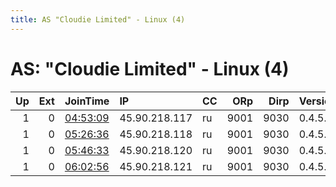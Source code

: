 ```yaml
---
title: AS "Cloudie Limited" - Linux (4)
---
```


# AS: "Cloudie Limited" - Linux (4)

|   Up |   Ext | JoinTime                                                                                            | IP            | CC   |   ORp |   Dirp | Version   | Contact   | Nickname   |   eFamMembers |
|-----:|------:|:----------------------------------------------------------------------------------------------------|:--------------|:-----|------:|-------:|:----------|:----------|:-----------|--------------:|
|    1 |     0 | [04:53:09](https://metrics.torproject.org/rs.html#details/8BD140600450721F4D0B5D95E66A89847CB7F1E5) | 45.90.218.117 | ru   |  9001 |   9030 | 0.4.5.6   | host      | RuTorVPS2  |             1 |
|    1 |     0 | [05:26:36](https://metrics.torproject.org/rs.html#details/DFBF3875D7E5533E4B2FFECA27D07F1A2666CF8A) | 45.90.218.118 | ru   |  9001 |   9030 | 0.4.5.6   | host      | RuTorVPS3  |             1 |
|    1 |     0 | [05:46:33](https://metrics.torproject.org/rs.html#details/EB2D966066F32B19E1C84668CFE3FC3C2470B596) | 45.90.218.120 | ru   |  9001 |   9030 | 0.4.5.6   | host      | RuTorVPS4  |             1 |
|    1 |     0 | [06:02:56](https://metrics.torproject.org/rs.html#details/13AEA94B6C9798B6D8AAEB07478226B4492305DF) | 45.90.218.121 | ru   |  9001 |   9030 | 0.4.5.6   | host      | RuTorVPS5  |             1 |
